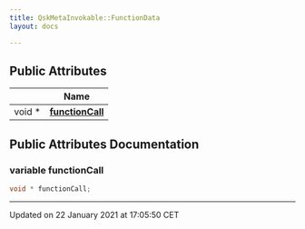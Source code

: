 ```yaml
---
title: QskMetaInvokable::FunctionData
layout: docs

---
```





## Public Attributes

|                | Name           |
| -------------- | -------------- |
| void * | **[functionCall](/docs/classes/struct_qsk_meta_invokable_1_1_function_data/#variable-functioncall)**  |

## Public Attributes Documentation

### variable functionCall

```cpp
void * functionCall;
```


-------------------------------

Updated on 22 January 2021 at 17:05:50 CET